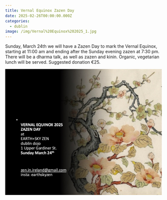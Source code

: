```yaml
---
title: Vernal Equinox Zazen Day
date: 2025-02-26T00:00:00.000Z
categories:
  - dublin
image: /img/Vernal%20Equinox%202025_1.jpg
---
```


Sunday, March 24th we will have a Zazen Day to mark the Vernal Equinox, starting at 11:00 am and ending after the Sunday evening zazen at 7:30 pm. There will be a dharma talk, as well as zazen and kinin. Organic, vegetarian lunch will be served. Suggested donation €25.

![](/img/Vernal%20Equinox%202025_1.jpg)
